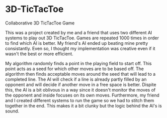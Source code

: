 # 3D-TicTacToe
Collaborative 3D TicTacToe Game

This was a project created by me and a friend that uses two different AI systems to play out 3D TicTacToe. Games are repeated 1000 times in order to find which AI is better. My friend's AI ended up beating mine pretty consistantly. Even so, I thought my implementation was creative even if it wasn't the best or more efficient.

My algorithm randomly finds a point in the playing field to start off. This point acts as a seed for which other moves are to be based off. The algorithm then finds acceptable moves around the seed that will lead to a completed line. The AI will check if a line is already partly filled by an opponent and will decide if another move in a free space is better. Dispite this, the AI is a bit oblivous in a way since it doesn't monitor the moves of the opponent and inside focuses on its own moves. Furthermore, my friend and I created different systems to run the game so we had to stitch them together in the end. This makes it a bit clunky but the logic behind the AI's is sound. 